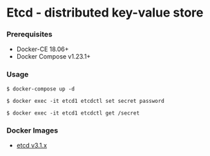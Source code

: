 # Etcd - distributed key-value store

### Prerequisites

- Docker-CE 18.06+
- Docker Compose v1.23.1+


### Usage

    $ docker-compose up -d

    $ docker exec -it etcd1 etcdctl set secret password

    $ docker exec -it etcd1 etcdctl get /secret


### Docker Images

- [etcd v3.1.x][docker-image-etcd]

[docker-image-etcd]: https://quay.io/repository/coreos/etcd
